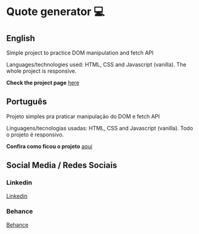 # Quote generator :computer:

## English

Simple project to practice DOM manipulation and fetch API

Languages/technologies used: HTML, CSS and Javascript (vanilla). The whole project is responsive.

**Check the project page** [here](https://fmarcio.github.io/Bolters-PortalDeCorrida/)

## Português

Projeto simples pra praticar manipulação do DOM e fetch API

Linguagens/tecnologias usadas: HTML, CSS and Javascript (vanilla). Todo o projeto é responsivo.

**Confira como ficou o projeto** [aqui](https://fmarcio.github.io/Bolters-PortalDeCorrida/)

## Social Media / Redes Sociais

### Linkedin

[Linkedin](https://www.linkedin.com/in/marciofonseca88/)

### Behance

[Behance](https://www.behance.net/marcio-fonseca)
